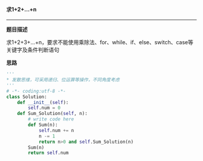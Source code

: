 #### 求1+2+...+n

---

__题目描述__

求1+2+3+...+n，要求不能使用乘除法、for、while、if、else、switch、case等关键字及条件判断语句

__思路__

```python
'''
* 发散思维，可采用递归、位运算等操作，不同角度考虑
'''
# -*- coding:utf-8 -*-
class Solution:
    def __init__(self):
        self.num = 0
    def Sum_Solution(self, n):
        # write code here
        def Sum(n):
            self.num += n
            n -= 1
            return n>0 and self.Sum_Solution(n)
        Sum(n)
        return self.num
```

